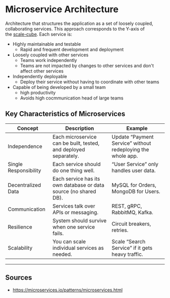 # Microservice Architecture
Architecture that structures the application as a set of loosely coupled, collaborating services. This approach corresponds to the Y-axis of the [scale-cube](scale-cube.md). Each service is:
* Highly maintainable and testable
	* Rapid and frequent development and deployment
* Loosely coupled with other services
	* Teams work independently
	* Teams are not impacted by changes to other services and don't affect other services
* Independently deployable
	* Deploy their service without having to coordinate with other teams
* Capable of being developed by a small team
	* high productivity 
	* Avoids high cocmmunication head of large teams


## Key Characteristics of Microservices

| Concept               | Description                                                  | Example                                                 |
| ------------------------- | ---------------------------------------------------------------- | ----------------------------------------------------------- |
| Independence          | Each microservice can be built, tested, and deployed separately. | Update “Payment Service” without redeploying the whole app. |
| Single Responsibility | Each service should do one thing well.                           | “User Service” only handles user data.                      |
| Decentralized Data    | Each service has its own database or data source (no shared DB). | MySQL for Orders, MongoDB for Users.                        |
| Communication         | Services talk over APIs or messaging.                            | REST, gRPC, RabbitMQ, Kafka.                                |
| Resilience            | System should survive when one service fails.                    | Circuit breakers, retries.                                  |
| Scalability           | You can scale individual services as needed.                     | Scale “Search Service” if it gets heavy traffic.            |



<hr>

## Sources
* https://microservices.io/patterns/microservices.html


